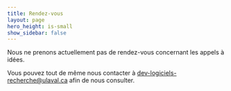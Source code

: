 ```yaml
---
title: Rendez-vous
layout: page
hero_height: is-small
show_sidebar: false
---
```


Nous ne prenons actuellement pas de rendez-vous concernant les appels à idées. 


Vous pouvez tout de même nous contacter à [dev-logiciels-recherche@ulaval.ca](mailto:dev-logiciels-recherche@ulaval.ca) afin de nous consulter.
